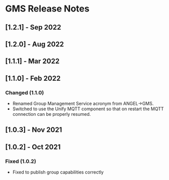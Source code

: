 # GMS Release Notes

## [1.2.1] - Sep 2022

## [1.2.0] - Aug 2022

## [1.1.1] - Mar 2022

## [1.1.0] - Feb 2022

### Changed (1.1.0)

* Renamed Group Management Service acronym from ANGEL->GMS.
* Switched to use the Unify MQTT component so that on restart the MQTT connection can be properly resumed.

## [1.0.3] - Nov 2021

## [1.0.2] - Oct 2021

### Fixed (1.0.2)

* Fixed to publish group capabilities correctly

